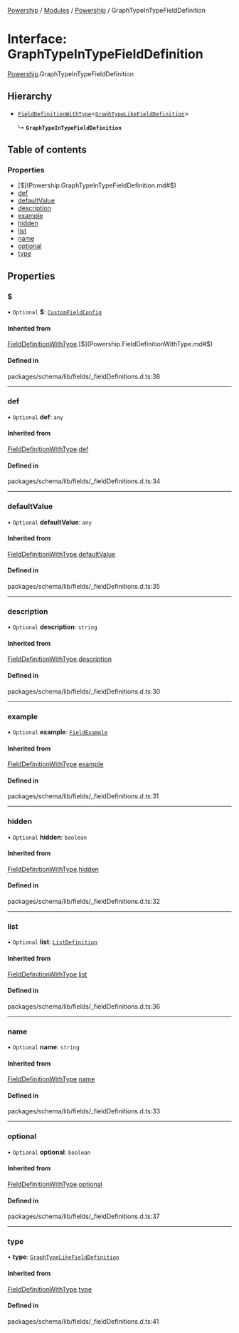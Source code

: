 [Powership](../README.md) / [Modules](../modules.md) / [Powership](../modules/Powership.md) / GraphTypeInTypeFieldDefinition

# Interface: GraphTypeInTypeFieldDefinition

[Powership](../modules/Powership.md).GraphTypeInTypeFieldDefinition

## Hierarchy

- [`FieldDefinitionWithType`](Powership.FieldDefinitionWithType.md)<[`GraphTypeLikeFieldDefinition`](Powership.GraphTypeLikeFieldDefinition.md)\>

  ↳ **`GraphTypeInTypeFieldDefinition`**

## Table of contents

### Properties

- [$](Powership.GraphTypeInTypeFieldDefinition.md#$)
- [def](Powership.GraphTypeInTypeFieldDefinition.md#def)
- [defaultValue](Powership.GraphTypeInTypeFieldDefinition.md#defaultvalue)
- [description](Powership.GraphTypeInTypeFieldDefinition.md#description)
- [example](Powership.GraphTypeInTypeFieldDefinition.md#example)
- [hidden](Powership.GraphTypeInTypeFieldDefinition.md#hidden)
- [list](Powership.GraphTypeInTypeFieldDefinition.md#list)
- [name](Powership.GraphTypeInTypeFieldDefinition.md#name)
- [optional](Powership.GraphTypeInTypeFieldDefinition.md#optional)
- [type](Powership.GraphTypeInTypeFieldDefinition.md#type)

## Properties

### $

• `Optional` **$**: [`CustomFieldConfig`](Powership.CustomFieldConfig.md)

#### Inherited from

[FieldDefinitionWithType](Powership.FieldDefinitionWithType.md).[$](Powership.FieldDefinitionWithType.md#$)

#### Defined in

packages/schema/lib/fields/_fieldDefinitions.d.ts:38

___

### def

• `Optional` **def**: `any`

#### Inherited from

[FieldDefinitionWithType](Powership.FieldDefinitionWithType.md).[def](Powership.FieldDefinitionWithType.md#def)

#### Defined in

packages/schema/lib/fields/_fieldDefinitions.d.ts:34

___

### defaultValue

• `Optional` **defaultValue**: `any`

#### Inherited from

[FieldDefinitionWithType](Powership.FieldDefinitionWithType.md).[defaultValue](Powership.FieldDefinitionWithType.md#defaultvalue)

#### Defined in

packages/schema/lib/fields/_fieldDefinitions.d.ts:35

___

### description

• `Optional` **description**: `string`

#### Inherited from

[FieldDefinitionWithType](Powership.FieldDefinitionWithType.md).[description](Powership.FieldDefinitionWithType.md#description)

#### Defined in

packages/schema/lib/fields/_fieldDefinitions.d.ts:30

___

### example

• `Optional` **example**: [`FieldExample`](../modules/Powership.md#fieldexample)

#### Inherited from

[FieldDefinitionWithType](Powership.FieldDefinitionWithType.md).[example](Powership.FieldDefinitionWithType.md#example)

#### Defined in

packages/schema/lib/fields/_fieldDefinitions.d.ts:31

___

### hidden

• `Optional` **hidden**: `boolean`

#### Inherited from

[FieldDefinitionWithType](Powership.FieldDefinitionWithType.md).[hidden](Powership.FieldDefinitionWithType.md#hidden)

#### Defined in

packages/schema/lib/fields/_fieldDefinitions.d.ts:32

___

### list

• `Optional` **list**: [`ListDefinition`](../modules/Powership.md#listdefinition)

#### Inherited from

[FieldDefinitionWithType](Powership.FieldDefinitionWithType.md).[list](Powership.FieldDefinitionWithType.md#list)

#### Defined in

packages/schema/lib/fields/_fieldDefinitions.d.ts:36

___

### name

• `Optional` **name**: `string`

#### Inherited from

[FieldDefinitionWithType](Powership.FieldDefinitionWithType.md).[name](Powership.FieldDefinitionWithType.md#name)

#### Defined in

packages/schema/lib/fields/_fieldDefinitions.d.ts:33

___

### optional

• `Optional` **optional**: `boolean`

#### Inherited from

[FieldDefinitionWithType](Powership.FieldDefinitionWithType.md).[optional](Powership.FieldDefinitionWithType.md#optional)

#### Defined in

packages/schema/lib/fields/_fieldDefinitions.d.ts:37

___

### type

• **type**: [`GraphTypeLikeFieldDefinition`](Powership.GraphTypeLikeFieldDefinition.md)

#### Inherited from

[FieldDefinitionWithType](Powership.FieldDefinitionWithType.md).[type](Powership.FieldDefinitionWithType.md#type)

#### Defined in

packages/schema/lib/fields/_fieldDefinitions.d.ts:41
